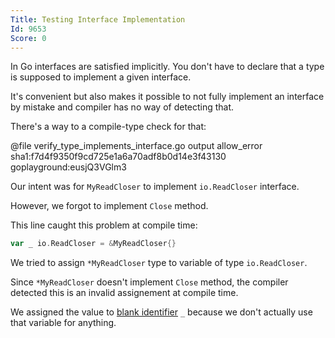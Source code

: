 ```yaml
---
Title: Testing Interface Implementation
Id: 9653
Score: 0
---
```


In Go interfaces are satisfied implicitly. You don't have to declare that a type is supposed to implement a given interface.

It's convenient but also makes it possible to not fully implement an interface by mistake and compiler has no way of detecting that.


There's a way to a compile-type check for that:

@file verify_type_implements_interface.go output allow_error sha1:f7d4f9350f9cd725e1a6a70adf8b0d14e3f43130 goplayground:eusjQ3VGlm3

Our intent was for `MyReadCloser` to implement `io.ReadCloser` interface.

However, we forgot to implement `Close` method.

This line caught this problem at compile time:

```go
var _ io.ReadCloser = &MyReadCloser{}
```

We tried to assign `*MyReadCloser` type to variable of type `io.ReadCloser`.

Since `*MyReadCloser` doesn't implement `Close` method, the compiler detected this is an invalid assignement at compile time.

We assigned the value to [blank identifier](a-29103) `_` because we don't actually use that variable for anything.
